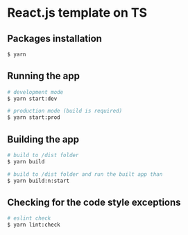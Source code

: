 # React.js template on TS

## Packages installation

```bash
$ yarn
```

## Running the app

```bash
# development mode
$ yarn start:dev

# production mode (build is required)
$ yarn start:prod
```

## Building the app

```bash
# build to /dist folder
$ yarn build

# build to /dist folder and run the built app than
$ yarn build:n:start
```

## Checking for the code style exceptions

```bash
# eslint check
$ yarn lint:check
```
